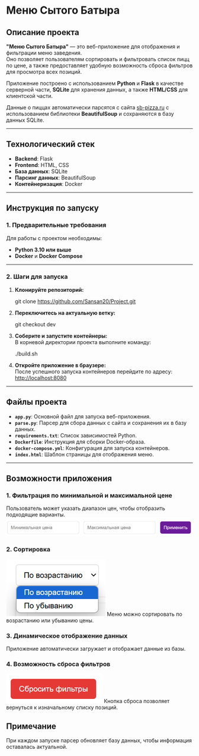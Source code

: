 # Меню Сытого Батыра

## Описание проекта

**"Меню Сытого Батыра"** — это веб-приложение для отображения и фильтрации меню заведения.  
Оно позволяет пользователям сортировать и фильтровать список пицц по цене, а также предоставляет удобную возможность сброса фильтров для просмотра всех позиций.  

Приложение построено с использованием **Python** и **Flask** в качестве серверной части, **SQLite** для хранения данных, а также **HTML/CSS** для клиентской части.  

Данные о пиццах автоматически парсятся с сайта [sb-pizza.ru](https://sb-pizza.ru) с использованием библиотеки **BeautifulSoup** и сохраняются в базу данных SQLite.

---

## Технологический стек

- **Backend**: Flask  
- **Frontend**: HTML, CSS
- **База данных**: SQLite  
- **Парсинг данных**: BeautifulSoup  
- **Контейнеризация**: Docker  

---

## Инструкция по запуску

### 1. Предварительные требования
Для работы с проектом необходимы:
- **Python 3.10 или выше**
- **Docker** и **Docker Compose**

---

### 2. Шаги для запуска

1. **Клонируйте репозиторий:**

   git clone https://github.com/Sansan20/Project.git


2. **Переключитесь на актуальную ветку:**

   git checkout dev


3. **Соберите и запустите контейнеры:**  
   В корневой директории проекта выполните команду:

   ./build.sh


4. **Откройте приложение в браузере:**  
   После успешного запуска контейнеров перейдите по адресу:  
   [http://localhost:8080](http://localhost:8080)

---

## Файлы проекта

- **`app.py`**: Основной файл для запуска веб-приложения.  
- **`parse.py`**: Парсер для сбора данных с сайта и сохранения их в базу данных.  
- **`requirements.txt`**: Список зависимостей Python.  
- **`Dockerfile`**: Инструкция для сборки Docker-образа.  
- **`docker-compose.yml`**: Конфигурация для запуска контейнеров.  
- **`index.html`**: Шаблон страницы для отображения меню.  

---

## Возможности приложения
### 1. Фильтрация по минимальной и максимальной цене
Пользователь может указать диапазон цен, чтобы отобразить подходящие варианты.
![img.png](img.png)
### 2. Сортировка
![img_1.png](img_1.png)
Меню можно сортировать по возрастанию или убыванию цены.
### 3. Динамическое отображение данных
Приложение автоматически загружает и отображает данные из базы.
### 4. Возможность сброса фильтров
![img_2.png](img_2.png)
Кнопка сброса позволяет вернуться к изначальному списку позиций.

## Примечание

При каждом запуске парсер обновляет базу данных, чтобы информация оставалась актуальной.
